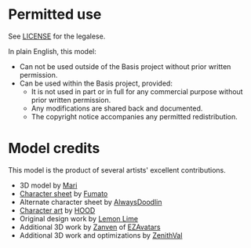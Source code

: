 # Permitted use

See [LICENSE](LICENSE) for the legalese.

In plain English, this model:

- Can not be used outside of the Basis project without prior written permission.
- Can be used within the Basis project, provided:
  - It is not used in part or in full for any commercial purpose without prior written permission.
  - Any modifications are shared back and documented.
  - The copyright notice accompanies any permitted redistribution.

# Model credits

This model is the product of several artists' excellent contributions.

- 3D model by [Mari](https://twitter.com/_mari_art)
- [Character sheet](https://twitter.com/fumaimpact/status/1662665186833203201/) by [Fumato](https://twitter.com/fumaimpact)
- Alternate character sheet by [AlwaysDoodlin](https://twitter.com/AlwaysDoodlin)
- [Character art](https://www.pixiv.net/en/artworks/101613167) by [HOOD](https://twitter.com/hood_x_art)
- Original design work by [Lemon Lime](https://twitter.com/EiraQueenof)
- Additional 3D work by [Zanven](https://twitter.com/ZanvenTV) of [EZAvatars](https://ezavatars.gumroad.com/)
- Additional 3D work and optimizations by [ZenithVal](https://twitter.com/ZenithVal)